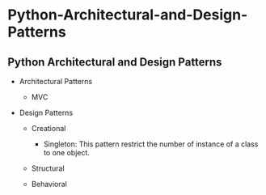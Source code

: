 # Python-Architectural-and-Design-Patterns
## Python Architectural and Design Patterns

- Architectural Patterns
    - MVC

- Design Patterns
    - Creational

        - Singleton: This pattern restrict the number of instance of a class to one object.
        
    - Structural
    - Behavioral